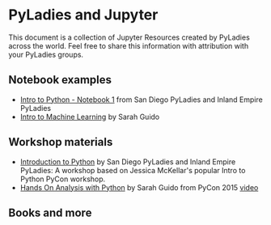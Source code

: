 # PyLadies and Jupyter

This document is a collection of Jupyter Resources created by PyLadies across the world.
Feel free to share this information with attribution with your PyLadies groups.

## Notebook examples

- [Intro to Python - Notebook 1](https://github.com/pythonsd/intro-to-python/blob/master/part-1.ipynb) from
  San Diego PyLadies and Inland Empire PyLadies
- [Intro to Machine Learning](https://github.com/sarguido/hands-on-analysis-python/blob/master/notebooks/scikit_learn.ipynb)
  by Sarah Guido


## Workshop materials

- [Introduction to Python](https://github.com/pythonsd/intro-to-python) by San Diego PyLadies and Inland Empire PyLadies:
  A workshop based on Jessica McKellar's popular Intro to Python PyCon workshop.
- [Hands On Analysis with Python](https://github.com/sarguido/hands-on-analysis-python) by Sarah Guido from
  PyCon 2015 [video](http://pyvideo.org/pycon-us-2015/hands-on-data-analysis-with-python.html)


## Books and more
